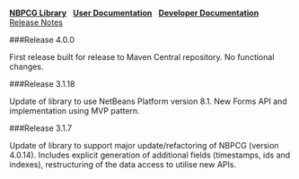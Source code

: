 [**NBPCG Library**](index.md)&nbsp;&nbsp;
[**User Documentation**](user.html)&nbsp;&nbsp;
[**Developer Documentation**](developer.html)&nbsp;&nbsp;
[Release Notes](release.html)

###Release 4.0.0

First release built for release to Maven Central repository.  No functional changes.

###Release 3.1.18

Update of library to use NetBeans Platform version 8.1.
New Forms API and implementation using MVP pattern.


###Release 3.1.7

Update of library to support major update/refactoring of NBPCG (version 4.0.14).
Includes explicit generation of additional fields (timestamps, ids and indexes), restructuring of the data access to utilise new APIs.